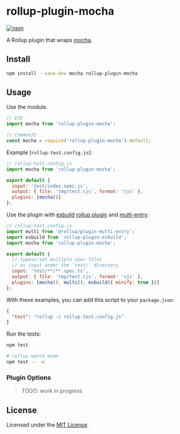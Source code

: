 # rollup-plugin-mocha

[![npm](https://img.shields.io/npm/v/rollup-plugin-mocha.svg)](https://www.npmjs.com/package/rollup-plugin-mocha)

A Rollup plugin that wraps [mocha](https://github.com/mochajs/mocha).

## Install

```sh
npm install --save-dev mocha rollup-plugin-mocha
```

## Usage

Use the module.

```javascript
// ES6
import mocha from 'rollup-plugin-mocha';

// CommonJS
const mocha = require('rollup-plugin-mocha').default;
```

Example (`rollup-test.config.js`):

```javascript
// rollup-test.config.js
import mocha from 'rollup-plugin-mocha';

export default {
  input: 'test/index.spec.js',
  output: { file: 'tmp/test.cjs', format: 'cjs' },
  plugins: [mocha()]
};
```

Use the plugin with [esbuild](https://github.com/evanw/esbuild) [rollup plugin](https://github.com/egoist/rollup-plugin-esbuild) and [multi-entry](https://github.com/rollup/plugins/tree/master/packages/multi-entry):

```javascript
// rollup-test.config.js
import multi from '@rollup/plugin-multi-entry';
import esbuild from 'rollup-plugin-esbuild';
import mocha from 'rollup-plugin-mocha';

export default {
  // typescript multiple spec files
  // as input under the `test/` directory
  input: 'test/**/**.spec.ts',
  output: { file: 'tmp/test.cjs', format: 'cjs' },
  plugins: [mocha(), multi(), esbuild({ minify: true })]
};
```

With these examples, you can add this script to your `package.json`:

```json
{
  "test": "rollup -c rollup-test.config.js"
}
```

Run the tests:

```sh
npm test

# rollup watch mode
npm test -- -w
```

### Plugin Options

> TODO: work in progress

## License

Licensed under the [MIT License](LICENSE).
